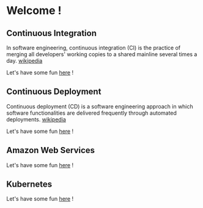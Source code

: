 # Welcome !

## Continuous Integration
In software engineering, continuous integration (CI) is the practice of merging all developers' working copies to a shared mainline several times a day. [wikipedia](https://en.wikipedia.org/wiki/Continuous_integration)

Let's have some fun [here](ci.md) !

## Continuous Deployment
Continuous deployment (CD) is a software engineering approach in which software functionalities are delivered frequently through automated deployments. [wikipedia](https://en.wikipedia.org/wiki/Continuous_deployment)

Let's have some fun [here](cd.md) !

## Amazon Web Services

Let's have some fun [here](aws.md) !

## Kubernetes

Let's have some fun [here](k8s.md) !

